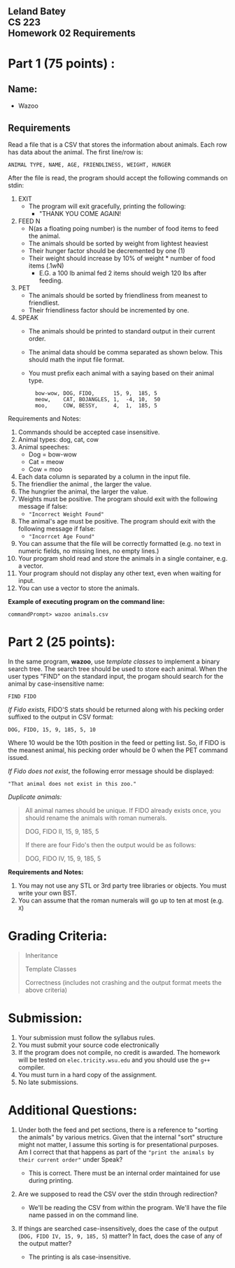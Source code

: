 Leland Batey  
CS 223  
Homework 02 Requirements  
------------------------

# Part 1 (75 points) :

## Name: 

- Wazoo

## Requirements
Read a file that is a CSV that stores the information about animals. Each row has data about the animal. The first line/row is:

    ANIMAL TYPE, NAME, AGE, FRIENDLINESS, WEIGHT, HUNGER

After the file is read, the program should accept the following commands on stdin:

1. EXIT
    - The program will exit gracefully, printing the following:
        - "THANK YOU COME AGAIN!
2. FEED N
    - N(as a floating poing number) is the number of food items to feed the animal.
    - The animals should be sorted by weight from lightest heaviest
    - Their hunger factor should be decremented by one (1)
    - Their weight should increase by 10% of weight * number of food items (.1*w*N)
        - E.G. a 100 lb animal fed 2 items should weigh 120 lbs after feeding.
3. PET
    - The animals should be sorted by friendliness from meanest to friendliest.
    - Their friendliness factor should be incremented by one.
4. SPEAK
    - The animals should be printed to standard output in their current order.
    - The animal data should be comma separated as shown below. This should math the input file format.
    - You must prefix each animal with a saying based on their animal type.

            bow-wow, DOG, FIDO,      15, 9,  185, 5
            meow,    CAT, BOJANGLES, 1,  -4, 10,  50
            moo,     COW, BESSY,     4,  1,  185, 5

Requirements and Notes:

1. Commands should be accepted case insensitive.
2. Animal types: dog, cat, cow
3. Animal speeches:
    - Dog = bow-wow
    - Cat = meow
    - Cow = moo
4. Each data column is  separated by a column in the input file.
5. The friendlier the animal , the larger the value.
6. The hungrier the animal, the larger the value.
7. Weights must be positive. The program should exit with the following message if false:
    - `"Incorrect Weight Found"`
8. The animal's age must be positive. The program should exit with the following message if false:
    - `"Incorrcet Age Found"`
9. You can assume that the file will be correctly formatted (e.g. no text in numeric fields, no missing lines, no empty lines.)
10. Your program shold read and store the animals in a single container, e.g. a vector. 
11. Your program should not display any other text, even when waiting for input.
12. You can use a vector to store the animals.

**Example of executing program on the command line:**

    commandPrompt> wazoo animals.csv

# Part 2 (25 points):

In the same program, **wazoo**, use *template classes* to implement a binary search tree. The search tree should be used to store each animal. When the user types "FIND" on the standard input, the progam should search for the animal by case-insensitive name:

    FIND FIDO

*If Fido exists,* FIDO'S stats should be returned along with his pecking order suffixed to the output in CSV format:

    DOG, FIDO, 15, 9, 185, 5, 10

Where 10 would be the 10th position in the feed or petting list. So, if FIDO is the meanest animal, his pecking order whould be 0 when the PET command issued.

*If Fido does not exist*, the following error message should be displayed:

    "That animal does not exist in this zoo."

*Duplicate animals:* 

> All animal names should be unique. If FIDO already exists once, you should rename the animals with roman numerals.
>
>    DOG, FIDO II, 15, 9, 185, 5
>
> If there are four Fido's then the output would be as follows:
>
>    DOG, FIDO IV, 15, 9, 185, 5

**Requirements and Notes:**

1. You may not use any STL or 3rd party tree libraries or objects. You must write your own BST.
2. You can assume that the roman numerals will go up to ten at most (e.g. `X`)

# **Grading Criteria**:

> Inheritance
>
> Template Classes
>
> Correctness (includes not crashing and the output format meets the above criteria)

# **Submission**:

1. Your submission must follow the syllabus rules.
2. You must submit your source code electronically
3. If the program does not compile, no credit is awarded. The homework will be tested on `elec.tricity.wsu.edu` and you should use the `g++` compiler.
4. You must turn in a hard copy of the assignment.
5. No late submissions.


# Additional Questions:

1. Under both the feed and pet sections, there is a reference to "sorting the animals" by various metrics. Given that the internal "sort" structure might not matter, I assume this sorting is for presentational purposes. Am I correct that that happens as part of the `"print the animals by their current order"` under Speak?
    - This is correct. There must be an internal order maintained for use during printing.

2. Are we supposed to read the CSV over the stdin through redirection?
    - We'll be reading the CSV from within the program. We'll have the file name passed in on the command line.

3. If things are searched case-insensitively, does the case of the output (`DOG, FIDO IV, 15, 9, 185, 5`) matter? In fact, does the case of any of the output matter?
    - The printing is als case-insensitive.

